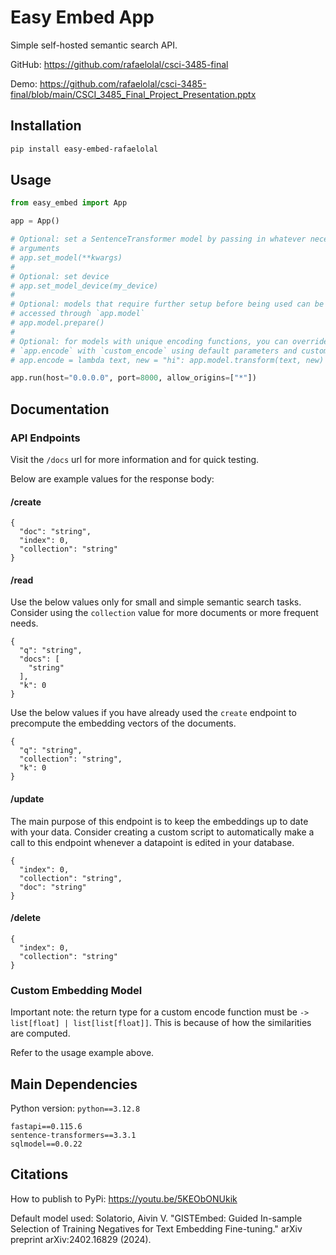 # Easy Embed App

Simple self-hosted semantic search API.

GitHub: https://github.com/rafaelolal/csci-3485-final

Demo: https://github.com/rafaelolal/csci-3485-final/blob/main/CSCI_3485_Final_Project_Presentation.pptx

## Installation
```bash
pip install easy-embed-rafaelolal
```

## Usage

```py
from easy_embed import App

app = App()

# Optional: set a SentenceTransformer model by passing in whatever necessary
# arguments
# app.set_model(**kwargs)
# 
# Optional: set device
# app.set_model_device(my_device)
#
# Optional: models that require further setup before being used can be
# accessed through `app.model`
# app.model.prepare()
#
# Optional: for models with unique encoding functions, you can override
# `app.encode` with `custom_encode` using default parameters and custom logic
# app.encode = lambda text, new = "hi": app.model.transform(text, new)

app.run(host="0.0.0.0", port=8000, allow_origins=["*"])
```

## Documentation

### API Endpoints

Visit the `/docs` url for more information and for quick testing.

Below are example values for the response body:

#### /create

```
{
  "doc": "string",
  "index": 0,
  "collection": "string"
}
```

#### /read

Use the below values only for small and simple semantic search tasks. Consider using the `collection` value for more documents or more frequent needs.
```
{
  "q": "string",
  "docs": [
    "string"
  ],
  "k": 0
}
```

Use the below values if you have already used the `create` endpoint to precompute the embedding vectors of the documents.
```
{
  "q": "string",
  "collection": "string",
  "k": 0
}
```

#### /update

The main purpose of this endpoint is to keep the embeddings up to date with your data. Consider creating a custom script to automatically make a call to this endpoint whenever a datapoint is edited in your database.
```
{
  "index": 0,
  "collection": "string",
  "doc": "string"
}
```

#### /delete

```
{
  "index": 0,
  "collection": "string"
}
```

### Custom Embedding Model

Important note: the return type for a custom encode function must be `-> list[float] | list[list[float]]`. This is because of how the similarities are computed.

Refer to the usage example above.

## Main Dependencies

Python version: `python==3.12.8`

```
fastapi==0.115.6
sentence-transformers==3.3.1
sqlmodel==0.0.22
```

## Citations

How to publish to PyPi: https://youtu.be/5KEObONUkik

Default model used: Solatorio, Aivin V. "GISTEmbed: Guided In-sample Selection of Training Negatives for Text Embedding Fine-tuning." arXiv preprint arXiv:2402.16829 (2024).